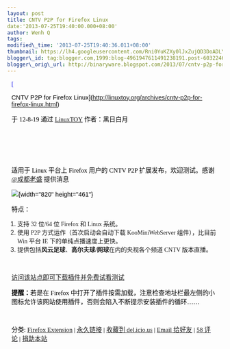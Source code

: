 ```yaml
--- 
layout: post 
title: CNTV P2P for Firefox Linux 
date:'2013-07-25T19:40:00.000+08:00' 
author: Wenh Q
tags:
modified\_time: '2013-07-25T19:40:36.011+08:00' 
thumbnail: https://lh4.googleusercontent.com/Rni0YuKZXy0lJxZujQD3DoADLYyZfmGkxIuQxauxUUsCP\_hiE97UnScyAoVfPafAeG5DDNYHVb1G8jFCaNcA3N7tbjJVZ5l5tqqhn\_IWqGB01erxzmM=s72-c
blogger\_id: tag:blogger.com,1999:blog-4961947611491238191.post-6032246701837032649
blogger\_orig\_url: http://binaryware.blogspot.com/2013/07/cntv-p2p-for-firefox-linux.html
---
```


<div
style="color: black; direction: ltr; font-family: &quot;Arial&quot;; font-size: 11pt; margin-bottom: 0; margin-left: 7.5pt; margin-right: 7.5pt; margin-top: 0; padding: 0;">

<span
style="color: #0000ee; font-family: &quot;Verdana&quot;; text-decoration: underline;">[

CNTV P2P for Firefox
Linux](http://linuxtoy.org/archives/cntv-p2p-for-firefox-linux.html)</span>

</div>

<div
style="color: black; direction: ltr; font-family: &quot;Arial&quot;; font-size: 11pt; margin-bottom: 0; margin-left: 7.5pt; margin-right: 7.5pt; margin-top: 0; padding-bottom: 8pt; padding-left: 0; padding-right: 0; padding-top: 0;">

<span style="font-family: &quot;Verdana&quot;;">于 12-8-19 通过
</span><span
style="color: #0000ee; font-family: &quot;Verdana&quot;; text-decoration: underline;">[LinuxTOY](http://linuxtoy.org/)</span><span
style="font-family: &quot;Verdana&quot;;"> 作者：黑日白月</span>

</div>

<div
style="color: black; direction: ltr; font-family: &quot;Arial&quot;; font-size: 11pt; height: 11pt; margin-bottom: 0; margin-left: 7.5pt; margin-right: 7.5pt; margin-top: 0; padding: 0;">

<span style="font-family: &quot;Verdana&quot;;"></span>

</div>

<div
style="color: black; direction: ltr; font-family: &quot;Arial&quot;; font-size: 11pt; height: 11pt; margin-bottom: 0; margin-left: 7.5pt; margin-right: 7.5pt; margin-top: 0; padding: 0;">

<span style="font-family: &quot;Verdana&quot;;"></span>

</div>

<div
style="color: black; direction: ltr; font-family: &quot;Arial&quot;; font-size: 11pt; margin-bottom: 0; margin-left: 7.5pt; margin-right: 7.5pt; margin-top: 0; padding: 0;">

<span style="font-family: &quot;Verdana&quot;;">适用于 Linux 平台上
Firefox 用户的 CNTV P2P 扩展发布，欢迎测试。感谢 </span><span
style="color: #0000ee; font-family: &quot;Verdana&quot;; text-decoration: underline;">[@成都老盛](http://weibo.com/1808620182)</span><span
style="font-family: &quot;Verdana&quot;;"> 提供消息</span>

</div>

<div
style="color: black; direction: ltr; font-family: &quot;Arial&quot;; font-size: 11pt; margin-bottom: 0; margin-left: 7.5pt; margin-right: 7.5pt; margin-top: 0; padding: 0;">

![](https://lh4.googleusercontent.com/Rni0YuKZXy0lJxZujQD3DoADLYyZfmGkxIuQxauxUUsCP_hiE97UnScyAoVfPafAeG5DDNYHVb1G8jFCaNcA3N7tbjJVZ5l5tqqhn_IWqGB01erxzmM){width="820"
height="461"}

</div>

<div
style="color: black; direction: ltr; font-family: &quot;Arial&quot;; font-size: 11pt; margin-bottom: 0; margin-left: 7.5pt; margin-right: 7.5pt; margin-top: 0; padding: 0;">

<span style="font-family: &quot;Verdana&quot;;">特点：</span>

</div>

1.  <span style="font-family: &quot;Verdana&quot;;">支持 32 位/64 位
    Firefox 和 Linux 系统。</span>
2.  <span style="font-family: &quot;Verdana&quot;;">使用 P2P
    方式运作（首次启动会自动下载 KooMiniWebServer 组件），比目前 Win
    平台 IE 下的单纯点播速度上更快。</span>
3.  <span style="font-family: &quot;Verdana&quot;;">提供包括</span><span
    style="font-family: &quot;Verdana&quot;; font-weight: bold;">风云足球</span><span
    style="font-family: &quot;Verdana&quot;;">、</span><span
    style="font-family: &quot;Verdana&quot;; font-weight: bold;">高尔夫球/网球</span><span
    style="font-family: &quot;Verdana&quot;;">在内的央视各个频道 CNTV
    版本直播。</span>

<div
style="color: black; direction: ltr; font-family: &quot;Arial&quot;; font-size: 11pt; height: 11pt; margin-bottom: 0; margin-left: 7.5pt; margin-right: 7.5pt; margin-top: 0; padding: 0;">

<span style="font-family: &quot;Verdana&quot;;"></span>

</div>

<div
style="color: black; direction: ltr; font-family: &quot;Arial&quot;; font-size: 11pt; margin-bottom: 0; margin-left: 7.5pt; margin-right: 7.5pt; margin-top: 0; padding: 0;">

<span
style="color: #0000ee; font-family: &quot;Verdana&quot;; text-decoration: underline;">[访问该站点即可下载插件并免费试看测试](http://t.live.cntv.cn/newp2pa/ffplayer.htm)</span>

</div>

<div
style="color: black; direction: ltr; font-family: &quot;Arial&quot;; font-size: 11pt; margin-bottom: 0; margin-left: 7.5pt; margin-right: 7.5pt; margin-top: 0; padding: 0;">

<span
style="font-family: &quot;Verdana&quot;; font-weight: bold;">提醒：</span><span
style="font-family: &quot;Verdana&quot;;">若是在 Firefox
中打开了插件按需加载，注意检查地址栏最左侧的小图标允许该网站使用插件，否则会陷入不断提示安装插件的循环……</span>

</div>

<div
style="color: black; direction: ltr; font-family: &quot;Arial&quot;; font-size: 11pt; height: 11pt; margin-bottom: 0; margin-left: 7.5pt; margin-right: 7.5pt; margin-top: 0; padding: 0;">

<span style="font-family: &quot;Verdana&quot;;"></span>

</div>

<div
style="color: black; direction: ltr; font-family: &quot;Arial&quot;; font-size: 11pt; margin-bottom: 0; margin-left: 7.5pt; margin-right: 7.5pt; margin-top: 0; padding: 0;">

<span style="font-family: &quot;Verdana&quot;;">分类: </span><span
style="color: #0000ee; font-family: &quot;Verdana&quot;; text-decoration: underline;">[Firefox
Extension](http://linuxtoy.org/category/apps/firefox-extension)</span><span
style="font-family: &quot;Verdana&quot;;"> | </span><span
style="color: #0000ee; font-family: &quot;Verdana&quot;; text-decoration: underline;">[永久链接](http://linuxtoy.org/archives/cntv-p2p-for-firefox-linux.html)</span><span
style="font-family: &quot;Verdana&quot;;"> | </span><span
style="color: #0000ee; font-family: &quot;Verdana&quot;; text-decoration: underline;">[收藏到
del.icio.us](http://delicious.com/save?url=http://linuxtoy.org/archives/cntv-p2p-for-firefox-linux.html&title=CNTV+P2P+for+Firefox+Linux)</span><span
style="font-family: &quot;Verdana&quot;;"> | </span><span
style="color: #0000ee; font-family: &quot;Verdana&quot;; text-decoration: underline;">[Email
给好友](https://www.blogger.com/blogger.g?blogID=4961947611491238191)</span><span
style="font-family: &quot;Verdana&quot;;"> | </span><span
style="color: #0000ee; font-family: &quot;Verdana&quot;; text-decoration: underline;">[58
评论](http://linuxtoy.org/archives/cntv-p2p-for-firefox-linux.html#comments)</span><span
style="font-family: &quot;Verdana&quot;;"> | </span><span
style="color: #0000ee; font-family: &quot;Verdana&quot;; text-decoration: underline;">[捐助本站](http://linuxtoy.org/faq/donate)</span>

</div>
